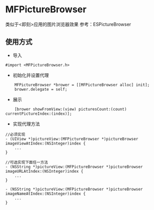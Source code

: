 # MFPictureBrowser

类似于<即刻>应用的图片浏览器效果
参考：ESPictureBrowser

## 使用方式
- 导入

```
#import <MFPictureBrowser.h>
```

- 初始化并设置代理

```
    MFPictureBrowser *brower = [[MFPictureBrowser alloc] init];
    brower.delegate = self;
```
- 展示

```
    [brower showFromView:(view) picturesCount:(count) currentPictureIndex:(index)];
```

- 实现代理方法

```
//必须实现
- (UIView *)pictureView:(MFPictureBrowser *)pictureBrowser imageViewAtIndex:(NSInteger)index {
    ...
}

//可选实现下面任一方法
- (NSString *)pictureView:(MFPictureBrowser *)pictureBrowser imageURLAtIndex:(NSInteger)index {
    ...
}

- (NSString *)pictureView:(MFPictureBrowser *)pictureBrowser imageNameAtIndex:(NSInteger)index {
    ...
}
```

